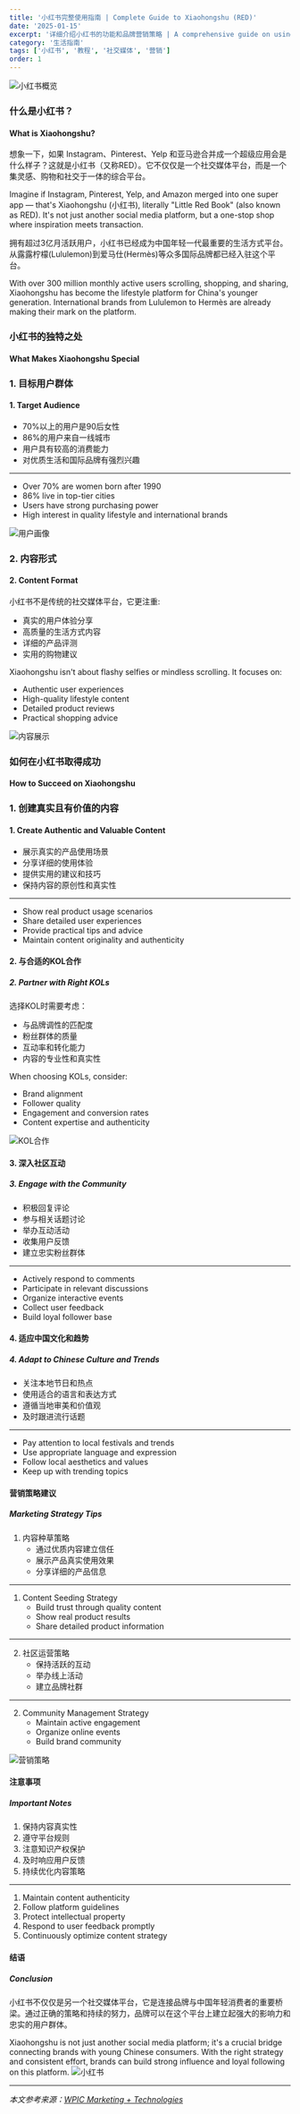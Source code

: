 ```yaml
---
title: '小红书完整使用指南 | Complete Guide to Xiaohongshu (RED)'
date: '2025-01-15'
excerpt: '详细介绍小红书的功能和品牌营销策略 | A comprehensive guide on using Xiaohongshu and brand marketing strategies'
category: '生活指南'
tags: ['小红书', '教程', '社交媒体', '营销']
order: 1
---
```


![小红书概览](https://raw.githubusercontent.com/strawferry/GSS/master/uPic/20250117/16-15-51-JqdrME.png)

### 什么是小红书？
#### What is Xiaohongshu?

想象一下，如果 Instagram、Pinterest、Yelp 和亚马逊合并成一个超级应用会是什么样子？这就是小红书（又称RED）。它不仅仅是一个社交媒体平台，而是一个集灵感、购物和社交于一体的综合平台。

Imagine if Instagram, Pinterest, Yelp, and Amazon merged into one super app — that's Xiaohongshu (小红书), literally "Little Red Book" (also known as RED). It's not just another social media platform, but a one-stop shop where inspiration meets transaction.

拥有超过3亿月活跃用户，小红书已经成为中国年轻一代最重要的生活方式平台。从露露柠檬(Lululemon)到爱马仕(Hermès)等众多国际品牌都已经入驻这个平台。

With over 300 million monthly active users scrolling, shopping, and sharing, Xiaohongshu has become the lifestyle platform for China's younger generation. International brands from Lululemon to Hermès are already making their mark on the platform.

### 小红书的独特之处
#### What Makes Xiaohongshu Special

### 1. 目标用户群体
#### 1. Target Audience

- 70%以上的用户是90后女性
- 86%的用户来自一线城市
- 用户具有较高的消费能力
- 对优质生活和国际品牌有强烈兴趣

----

- Over 70% are women born after 1990
- 86% live in top-tier cities
- Users have strong purchasing power
- High interest in quality lifestyle and international brands

![用户画像](https://raw.githubusercontent.com/strawferry/GSS/master/uPic/20250117/16-16-58-HiRGCd.png)

### 2. 内容形式
#### 2. Content Format

小红书不是传统的社交媒体平台，它更注重:
- 真实的用户体验分享
- 高质量的生活方式内容
- 详细的产品评测
- 实用的购物建议

Xiaohongshu isn't about flashy selfies or mindless scrolling. It focuses on:
- Authentic user experiences
- High-quality lifestyle content
- Detailed product reviews
- Practical shopping advice

![内容展示](https://raw.githubusercontent.com/strawferry/GSS/master/uPic/20250117/16-16-37-vCrnex.png)

### 如何在小红书取得成功
#### How to Succeed on Xiaohongshu

### 1. 创建真实且有价值的内容
#### 1. Create Authentic and Valuable Content

- 展示真实的产品使用场景
- 分享详细的使用体验
- 提供实用的建议和技巧
- 保持内容的原创性和真实性

----

- Show real product usage scenarios
- Share detailed user experiences
- Provide practical tips and advice
- Maintain content originality and authenticity

#### 2. 与合适的KOL合作
##### 2. Partner with Right KOLs

选择KOL时需要考虑：
- 与品牌调性的匹配度
- 粉丝群体的质量
- 互动率和转化能力
- 内容的专业性和真实性

When choosing KOLs, consider:
- Brand alignment
- Follower quality
- Engagement and conversion rates
- Content expertise and authenticity

![KOL合作](https://raw.githubusercontent.com/strawferry/GSS/master/uPic/20250117/16-17-24-k5plrj.png)

#### 3. 深入社区互动
##### 3. Engage with the Community

- 积极回复评论
- 参与相关话题讨论
- 举办互动活动
- 收集用户反馈
- 建立忠实粉丝群体

----

- Actively respond to comments
- Participate in relevant discussions
- Organize interactive events
- Collect user feedback
- Build loyal follower base

#### 4. 适应中国文化和趋势
##### 4. Adapt to Chinese Culture and Trends

- 关注本地节日和热点
- 使用适合的语言和表达方式
- 遵循当地审美和价值观
- 及时跟进流行话题

----

- Pay attention to local festivals and trends
- Use appropriate language and expression
- Follow local aesthetics and values
- Keep up with trending topics

#### 营销策略建议
##### Marketing Strategy Tips

1. 内容种草策略
   - 通过优质内容建立信任
   - 展示产品真实使用效果
   - 分享详细的产品信息

----

1. Content Seeding Strategy
   - Build trust through quality content
   - Show real product results
   - Share detailed product information

----

2. 社区运营策略
   - 保持活跃的互动
   - 举办线上活动
   - 建立品牌社群

----

2. Community Management Strategy
   - Maintain active engagement
   - Organize online events
   - Build brand community

![营销策略](https://raw.githubusercontent.com/strawferry/GSS/master/uPic/20250117/16-17-51-5nx2AO.png)

#### 注意事项
##### Important Notes

1. 保持内容真实性
2. 遵守平台规则
3. 注意知识产权保护
4. 及时响应用户反馈
5. 持续优化内容策略

----

1. Maintain content authenticity
2. Follow platform guidelines
3. Protect intellectual property
4. Respond to user feedback promptly
5. Continuously optimize content strategy

#### 结语
##### Conclusion

小红书不仅仅是另一个社交媒体平台，它是连接品牌与中国年轻消费者的重要桥梁。通过正确的策略和持续的努力，品牌可以在这个平台上建立起强大的影响力和忠实的用户群体。

Xiaohongshu is not just another social media platform; it's a crucial bridge connecting brands with young Chinese consumers. With the right strategy and consistent effort, brands can build strong influence and loyal following on this platform.
![小红书](https://raw.githubusercontent.com/strawferry/GSS/master/uPic/20250117/16-18-38-7KMEZ9.png)

---
*本文参考来源：[WPIC Marketing + Technologies](https://wpic.co/blog/guide-to-xiaohongshu-red-in-china/)* 